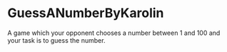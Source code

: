 # GuessANumberByKarolin
A game which your opponent chooses a number between 1 and 100 and your task is to guess the number.

